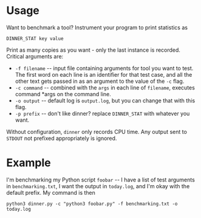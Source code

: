 # Usage
Want to benchmark a tool? Instrument your program to print statistics as
```
DINNER_STAT key value
```
Print as many copies as you want - only the last instance is recorded. Critical arguments are:

- `-f filename` -- input file containing arguments for tool you want to test. The first word on each line is an identifier for that test case, and all the other text gets passed in as an argument to the value of the `-c` flag.
- `-c command` -- combined with the `args` in each line of `filename`, executes
    command *args
on the command line.
- `-o output` -- default log is `output.log`, but you can change that with this flag.
- `-p prefix` -- don't like dinner? replace `DINNER_STAT` with whatever you want.
 
Without configuration, `dinner` only records CPU time. Any output sent to `STDOUT` not prefixed appropriately is ignored.

# Example
I'm benchmarking my Python script `foobar` -- I have a list of test arguments in `benchmarking.txt`, I want the output in `today.log`, and I'm okay with the default prefix. My command is then
```
python3 dinner.py -c "python3 foobar.py" -f benchmarking.txt -o today.log
```
